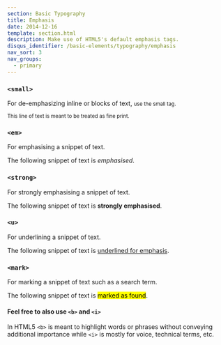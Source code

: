 ```yaml
---
section: Basic Typography
title: Emphasis
date: 2014-12-16
template: section.html
description: Make use of HTML5's default emphasis tags.
disqus_identifier: /basic-elements/typography/emphasis
nav_sort: 3
nav_groups:
  - primary
---
```


### <code>&lt;small&gt;</code>

For de-emphasizing inline or blocks of text, <small>use the small tag.</small>

<div class="guide-example">
  <p><small>This line of text is meant to be treated as fine print.</small></p>
</div>

### <code>&lt;em&gt;</code>

For emphasising a snippet of text.

<div class="guide-example">
<p>The following snippet of text is <em>emphasised</em>.</p>
</div>

### <code>&lt;strong&gt;</code>

For strongly emphasising a snippet of text.

<div class="guide-example">
  <p>The following snippet of text is <strong>strongly emphasised</strong>.</p>
</div>

### <code>&lt;u&gt;</code>

For underlining a snippet of text.

<div class="guide-example">
  <p>The following snippet of text is <u>underlined for emphasis</u>.</p>
</div>

### <code>&lt;mark&gt;</code>

For marking a snippet of text such as a search term.

<div class="guide-example">
  <p>The following snippet of text is <mark>marked as found</mark>.</p>
</div>

<div class="note note-info">
  <h4>Feel free to also use <code>&lt;b&gt;</code> and <code>&lt;i&gt;</code></h4>

  <p>In HTML5 <code>&lt;b&gt;</code> is meant to highlight words or phrases without conveying additional importance while <code>&lt;i&gt;</code> is mostly for voice, technical terms, etc.</p>
</div>
